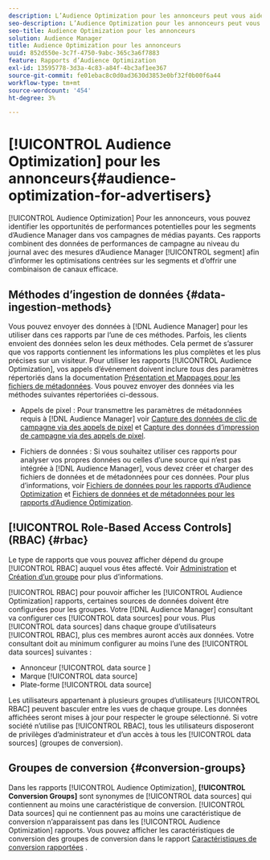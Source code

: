 ```yaml
---
description: L’Audience Optimization pour les annonceurs peut vous aider à identifier les opportunités de performances potentielles pour les segments d’Audience Manager dans vos campagnes de médias payants. Ces rapports combinent des données de performances de campagne au niveau du journal avec des mesures de segments d’Audience Manager afin d’informer les optimisations centrées sur les segments et d’offrir une combinaison efficace de canaux.
seo-description: L’Audience Optimization pour les annonceurs peut vous aider à identifier les opportunités de performances potentielles pour les segments d’Audience Manager dans vos campagnes de médias payants. Ces rapports combinent des données de performances de campagne au niveau du journal avec des mesures de segments d’Audience Manager afin d’informer les optimisations centrées sur les segments et d’offrir une combinaison efficace de canaux.
seo-title: Audience Optimization pour les annonceurs
solution: Audience Manager
title: Audience Optimization pour les annonceurs
uuid: 852d550e-3c7f-4750-9abc-365c3a6f7883
feature: Rapports d’Audience Optimization
exl-id: 13595778-3d3a-4c83-a84f-4bc3af1ee367
source-git-commit: fe01ebac8c0d0ad3630d3853e0bf32f0b00f6a44
workflow-type: tm+mt
source-wordcount: '454'
ht-degree: 3%

---
```


# [!UICONTROL Audience Optimization] pour les annonceurs{#audience-optimization-for-advertisers}

[!UICONTROL Audience Optimization] Pour les annonceurs, vous pouvez identifier les opportunités de performances potentielles pour les segments d’Audience Manager dans vos campagnes de médias payants. Ces rapports combinent des données de performances de campagne au niveau du journal avec des mesures d’Audience Manager [!UICONTROL segment] afin d’informer les optimisations centrées sur les segments et d’offrir une combinaison de canaux efficace.

## Méthodes d’ingestion de données {#data-ingestion-methods}

Vous pouvez envoyer des données à [!DNL Audience Manager] pour les utiliser dans ces rapports par l’une de ces méthodes. Parfois, les clients envoient des données selon les deux méthodes. Cela permet de s’assurer que vos rapports contiennent les informations les plus complètes et les plus précises sur un visiteur. Pour utiliser les rapports [!UICONTROL Audience Optimization], vos appels d’événement doivent inclure *tous* des paramètres répertoriés dans la documentation [Présentation et Mappages pour les fichiers de métadonnées](../../../reporting/audience-optimization-reports/metadata-files-intro/metadata-file-overview.md). Vous pouvez envoyer des données via les méthodes suivantes répertoriées ci-dessous.

* Appels de pixel : Pour transmettre les paramètres de métadonnées requis à [!DNL Audience Manager] voir [Capture des données de clic de campagne via des appels de pixel](../../../integration/media-data-integration/click-data-pixels.md) et [Capture des données d’impression de campagne via des appels de pixel](../../../integration/media-data-integration/impression-data-pixels.md).

* Fichiers de données : Si vous souhaitez utiliser ces rapports pour analyser vos propres données ou celles d’une source qui n’est pas intégrée à [!DNL Audience Manager], vous devez créer et charger des fichiers de données et de métadonnées pour ces données. Pour plus d’informations, voir [Fichiers de données pour les rapports d’Audience Optimization](../../../reporting/audience-optimization-reports/metadata-files-intro/datafiles-intro.md) et [Fichiers de données et de métadonnées pour les rapports d’Audience Optimization](../../../reporting/audience-optimization-reports/metadata-files-intro/metadata-files-intro.md).

## [!UICONTROL Role-Based Access Controls] (RBAC) {#rbac}

Le type de rapports que vous pouvez afficher dépend du groupe [!UICONTROL RBAC] auquel vous êtes affecté. Voir [Administration](../../../features/administration/administration-overview.md) et [Création d’un groupe](../../../features/administration/administration-overview.md#create-group) pour plus d’informations.

[!UICONTROL RBAC] pour pouvoir afficher les  [!UICONTROL Audience Optimization] rapports, certaines sources de données doivent être configurées pour les groupes. Votre [!DNL Audience Manager] consultant va configurer ces [!UICONTROL data sources] pour vous. Plus [!UICONTROL data sources] dans chaque groupe d’utilisateurs [!UICONTROL RBAC], plus ces membres auront accès aux données. Votre consultant doit au minimum configurer au moins l’une des [!UICONTROL data sources] suivantes :

* Annonceur [!UICONTROL data source ]
* Marque [!UICONTROL data source]
* Plate-forme [!UICONTROL data source]

Les utilisateurs appartenant à plusieurs groupes d’utilisateurs [!UICONTROL RBAC] peuvent basculer entre les vues de chaque groupe. Les données affichées seront mises à jour pour respecter le groupe sélectionné. Si votre société n’utilise pas [!UICONTROL RBAC], tous les utilisateurs disposeront de privilèges d’administrateur et d’un accès à tous les [!UICONTROL data sources] (groupes de conversion).

## Groupes de conversion {#conversion-groups}

Dans les rapports [!UICONTROL Audience Optimization], **[!UICONTROL Conversion Groups]** sont synonymes de [!UICONTROL data sources] qui contiennent au moins une caractéristique de conversion. [!UICONTROL Data sources] qui ne contiennent pas au moins une caractéristique de conversion n’apparaissent pas dans les  [!UICONTROL Audience Optimization] rapports. Vous pouvez afficher les caractéristiques de conversion des groupes de conversion dans le rapport [Caractéristiques de conversion rapportées](../../../reporting/audience-optimization-reports/aor-advertisers/reported-conversion-traits.md) .
